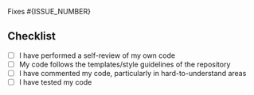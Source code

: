 Fixes #{ISSUE_NUMBER}

## Checklist

- [ ] I have performed a self-review of my own code
- [ ] My code follows the templates/style guidelines of the repository
- [ ] I have commented my code, particularly in hard-to-understand areas
- [ ] I have tested my code
